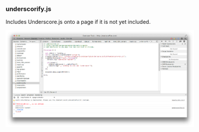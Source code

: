 ### underscorify.js

Includes Underscore.js onto a page if it is not yet included.

[![underscorify](underscorify.png)](underscorify.js)